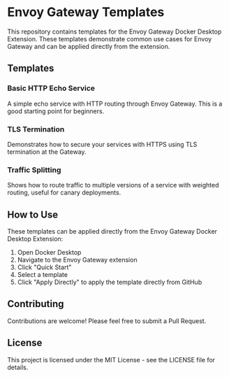 # Envoy Gateway Templates

This repository contains templates for the Envoy Gateway Docker Desktop Extension. These templates demonstrate common use cases for Envoy Gateway and can be applied directly from the extension.

## Templates

### Basic HTTP Echo Service

A simple echo service with HTTP routing through Envoy Gateway. This is a good starting point for beginners.

### TLS Termination

Demonstrates how to secure your services with HTTPS using TLS termination at the Gateway.

### Traffic Splitting

Shows how to route traffic to multiple versions of a service with weighted routing, useful for canary deployments.

## How to Use

These templates can be applied directly from the Envoy Gateway Docker Desktop Extension:

1. Open Docker Desktop
2. Navigate to the Envoy Gateway extension
3. Click "Quick Start"
4. Select a template
5. Click "Apply Directly" to apply the template directly from GitHub

## Contributing

Contributions are welcome! Please feel free to submit a Pull Request.

## License

This project is licensed under the MIT License - see the LICENSE file for details.
